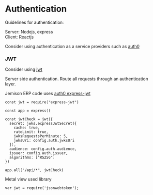 # Authentication

Guidelines for authentication:

Server: Nodejs, express  
Client: Reactjs  

Consider using authentication as a service providers such as [auth0](https://auth0.com/) 

### JWT 
Consider using [jwt](https://jwt.io/)  

Server side authentication. 
Route all requests through an authentication layer.  

Jemison ERP code uses [auth0 express-jwt](https://github.com/auth0/express-jwt)   
```
const jwt = require("express-jwt")

const app = express()

const jwtCheck = jwt({
  secret: jwks.expressJwtSecret({
    cache: true,
    rateLimit: true,
    jwksRequestsPerMinute: 5,
    jwksUri: config.auth.jwksUri
  }),
  audience: config.auth.audience,
  issuer: config.auth.issuer,
  algorithms: ["RS256"]
})

app.all("/api/*", jwtCheck)
```

Metal view used library 
```
var jwt = require('jsonwebtoken');
```
